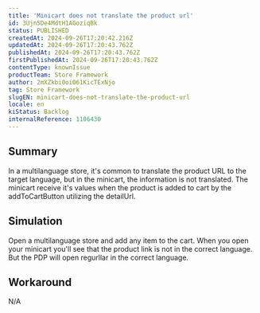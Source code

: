 ```yaml
---
title: 'Minicart does not translate the product url'
id: 3Ujn5De4MdtH1AGoziqBk
status: PUBLISHED
createdAt: 2024-09-26T17:20:42.216Z
updatedAt: 2024-09-26T17:20:43.762Z
publishedAt: 2024-09-26T17:20:43.762Z
firstPublishedAt: 2024-09-26T17:20:43.762Z
contentType: knownIssue
productTeam: Store Framework
author: 2mXZkbi0oi061KicTExNjo
tag: Store Framework
slugEN: minicart-does-not-translate-the-product-url
locale: en
kiStatus: Backlog
internalReference: 1106430
---
```


## Summary


In a multilanguage store, it's common to translate the product URL to the target language, but in the minicart, the information is not translated. The minicart receive it's values when the product is added to cart by the addToCartButton utilizing the detailUrl.


##

## Simulation


Open a multilanguage store and add any item to the cart. When you open your minicart you'll see that the product link is not in the correct language. But the PDP will open regurllar in the correct language.


##

## Workaround


N/A






